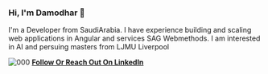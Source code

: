 ### Hi, I'm Damodhar 👋

I'm a Developer from SaudiArabia. I have experience building and scaling web applications in Angular and services SAG Webmethods. I am interested in AI and persuing masters from LJMU Liverpool



![000](https://github.com/damodharreddyspecial/damodhar/assets/98500222/71746d95-89e5-4aa0-b22f-abfa86556587)
**[Follow Or Reach Out On LinkedIn](https://www.linkedin.com/in/damodharreddy-mudireddy-32a611202/)**<br/>
